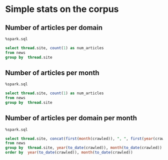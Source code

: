 # Simple stats on the corpus

## Number of articles per domain
```SQL
%spark.sql

select thread.site, count(1) as num_articles
from news
group by  thread.site
```

## Number of articles per month

```SQL
%spark.sql

select thread.site, count(1) as num_articles
from news
group by  thread.site
```

## Number of articles per domain per month

```SQL
%spark.sql

select thread.site, concat(first(month(crawled)), ", ", first(year(crawled))) as date, count(1) as num_articles
from news
group by  thread.site, year(to_date(crawled)), month(to_date(crawled))
order by  year(to_date(crawled)), month(to_date(crawled))
```
